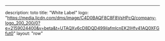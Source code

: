 --- 
description: toto
title: "White Label"
logo: "https://media.licdn.com/dms/image/C4D0BAQF8C8F8VsHPcQ/company-logo_200_200/0?e=2159024400&v=beta&t=UTAQXv6cD8DQD499ilafmlcnEK2lHfv41AQ0XFGfut0"
layout: "row"
